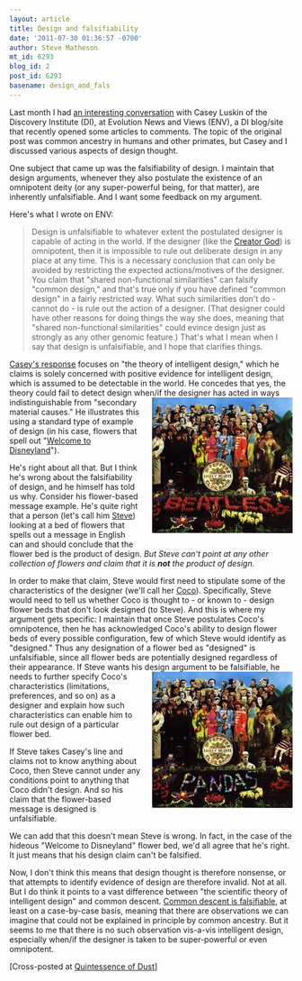 ```yaml
---
layout: article
title: Design and falsifiability
date: '2011-07-30 01:36:57 -0700'
author: Steve Matheson
mt_id: 6293
blog_id: 2
post_id: 6293
basename: design_and_fals
---
```

Last month I had [an interesting conversation](http://www.evolutionnews.org/2011/06/following_the_evidence_where_i047161.html) with Casey Luskin of the Discovery Institute (DI), at Evolution News and Views (ENV), a DI blog/site that recently opened some articles to comments. The topic of the original post was common ancestry in humans and other primates, but Casey and I discussed various aspects of design thought.

One subject that came up was the falsifiability of design. I maintain that design arguments, whenever they also postulate the existence of an omnipotent deity (or any super-powerful being, for that matter), are inherently unfalsifiable. And I want some feedback on my argument.

Here's what I wrote on ENV:


> Design is unfalsifiable to whatever extent the postulated designer is capable of acting in the world. If the designer (like the [Creator God](http://www.crcna.org/pages/nicene_creed.cfm)) is omnipotent, then it is impossible to rule out deliberate design in any place at any time. This is a necessary conclusion that can only be avoided by restricting the expected actions/motives of the designer. You claim that "shared non-functional similarities" can falsify "common design," and that's true only if you have defined "common design" in a fairly restricted way. What such similarities don't do - cannot do - is rule out the action of a designer. (That designer could have other reasons for doing things the way she does, meaning that "shared non-functional similarities" could evince design just as strongly as any other genomic feature.) That's what I mean when I say that design is unfalsifiable, and I hope that clarifies things.


[Casey's response](http://www.evolutionnews.org/2011/06/following_the_evidence_where_i047161.html#comment-9400011) focuses on "the theory of intelligent design," which he claims is solely concerned with positive evidence for intelligent design, which is assumed to be detectable in the world. He concedes that yes, the theory could fail to detect design when/if the designer has acted in ways indistinguishable from [<img src="/uploads/2011/sgt-pepper smaller-thumb-250x241-894.jpg" alt="sgt-pepper smaller.jpg" width="250" height="241" style="float: right; margin: 0 0 20px 20px;" class="mt-image-right" />](/uploads/2011/sgt-pepper%20smaller.jpg)"secondary material causes." He illustrates this using a standard type of example of design (in his case, flowers that spell out "[Welcome to Disneyland](http://en.wikipedia.org/wiki/Welcome_to_the_Jungle)").

He's right about all that. But I think he's wrong about the falsifiability of design, and he himself has told us why. Consider his flower-based message example. He's quite right that a person (let's call him [Steve](http://prof.stevesteve.org/)) looking at a bed of flowers that spells out a message in English can and should conclude that the flower bed is the product of design. _But Steve can't point at any other collection of flowers and claim that it is **not** the product of design._

In order to make that claim, Steve would first need to stipulate some of the characteristics of the designer (we'll call her [Coco](http://en.wikipedia.org/wiki/Coco_Chanel)). Specifically, Steve would need to tell us whether Coco is thought to - or known to - design flower beds that don't look designed (to Steve). And this is where my argument gets specific: I maintain that once Steve postulates Coco's omnipotence, then he has acknowledged Coco's ability to design flower beds of every possible configuration, few of which Steve would identify as "designed." Thus any designation of a flower bed as "designed" is unfalsifiable, since all flower beds are potentially designed regardless of their appearance. If Steve wants his [<img src="/uploads/2011/sgt-pepper PANDAS-thumb-250x242-892.jpg" alt="sgt-pepper PANDAS.jpg" width="250" height="242" style="float: right; margin: 0 0 20px 20px;" class="mt-image-right" />](/uploads/2011/sgt-pepper%20PANDAS.jpg)design argument to be falsifiable, he needs to further specify Coco's characteristics (limitations, preferences, and so on) as a designer and explain how such characteristics can enable him to rule out design of a particular flower bed.

If Steve takes Casey's line and claims not to know anything about Coco, then Steve cannot under any conditions point to anything that Coco didn't design. And so his claim that the flower-based message is designed is unfalsifiable.

We can add that this doesn't mean Steve is wrong. In fact, in the case of the hideous "Welcome to Disneyland" flower bed, we'd all agree that he's right. It just means that his design claim can't be falsified.

Now, I don't think this means that design thought is therefore nonsense, or that attempts to identify evidence of design are therefore invalid. Not at all. But I do think it points to a vast difference between "the scientific theory of intelligent design" and common descent. [Common descent is falsifiable](http://www.talkorigins.org/faqs/comdesc/), at least on a case-by-case basis, meaning that there are observations we can imagine that could not be explained in principle by common ancestry. But it seems to me that there is no such observation vis-a-vis intelligent design, especially when/if the designer is taken to be super-powerful or even omnipotent.

\[Cross-posted at [Quintessence of Dust](http://sfmatheson.blogspot.com/2011/07/design-and-falsifiability.html)\]
